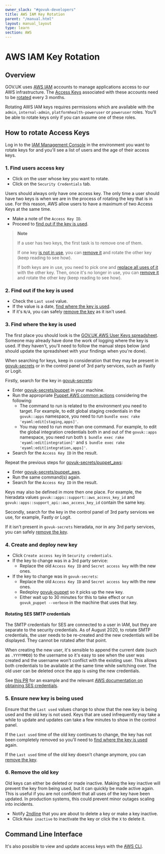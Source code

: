 ```yaml
---
owner_slack: "#govuk-developers"
title: AWS IAM Key Rotation
parent: "/manual.html"
layout: manual_layout
type: learn
section: AWS
---
```


# AWS IAM Key Rotation

## Overview

GOV.UK uses [AWS IAM] accounts to manage applications access to our AWS
infrastructure. The [Access Keys] associated with these accounts need to be
[rotated] every 3 months.

Rotating AWS IAM keys requires permissions which are available with the `admin`,
`internal-admin`, `platformhealth-poweruser` or `poweruser` roles. You'll be
able to rotate keys only if you can assume one of these roles.

## How to rotate Access Keys

Log in to the [IAM Management Console] in the environment you want to rotate
keys for and you'll see a list of users and the age of their access keys.

### 1. Find users access key

- Click on the user whose key you want to rotate.
- Click on the `Security Credentials` tab.

Users should always only have one access key. The only time a user should have
two keys is when we are in the process of rotating the key that is in use. For
this reason, AWS allow users to have a maximum of two Access Keys at the same
time.

- Make a note of the `Access Key ID`.
- Proceed to [find out if the key is used](#2-find-out-if-the-key-is-used).

> **Note**
>
> If a user has two keys, the first task is to remove one of them.
>
> If one key [is not in use](#2-find-out-if-the-key-is-used), you can
> [remove it](#6-remove-the-old-key) and rotate the other key (keep reading to
> see how).
>
> If both keys are in use, you need to pick one and
> [replace all uses of it](#3-find-where-the-key-is-used) with the other key.
> Then, once it's no longer in use, you can [remove it](#6-remove-the-old-key)
> and rotate the other key (keep reading to see how).

### 2. Find out if the key is used

- Check the `Last used` value.
- If the value is a date,
  [find where the key is used](#3-find-where-the-key-is-used).
- If it's `N/A`, you can safely [remove the key](#6-remove-the-old-key) as it
  isn't used.

### 3. Find where the key is used

The first place you should look is the [GOV.UK AWS User Keys spreadsheet][user-keys-list].
Someone may already have done the work of logging where the key is used.
If they haven't, you'll need to follow the manual steps below (and should
update the spreadsheet with your findings when you're done).

When searching for keys, keep in consideration that they may be present in
[govuk-secrets] or in the control panel of 3rd party services, such as Fastly or
Logit.

Firstly, search for the key in [govuk-secrets]:

- Enter [govuk-secrets/puppet] in your machine.
- Run the appropriate [Puppet AWS common actions] considering the following:
  - The command to run is related to the environment you need to target. For
    example, to edit global staging credentials in the `govuk::apps` namespace,
    you need to run `bundle exec rake 'eyaml:edit[staging,apps]'`.
  - You may need to run more than one command. For example, to edit the global
    integration credentials both in and out of the `govuk::apps` namespace, you
    need run both `$ bundle exec rake 'eyaml:edit[integration]'` and
    `$ bundle exec rake 'eyaml:edit[integration,apps]'`.
- Search for the `Access Key ID` in the result.

Repeat the previous steps for [govuk-secrets/puppet_aws]:

- Enter [govuk-secrets/puppet_aws].
- Run the same command(s) again.
- Search for the `Access Key ID` in the result.

Keys may also be defined in more then one place. For example, the hieradata
values `govuk::apps::support::aws_access_key_id` and
`govuk::apps::support_api::aws_access_key_id` contain the same key.

Secondly, search for the key in the control panel of 3rd party services we use,
for example, Fastly or Logit.

If it isn't present in `govuk-secrets` hieradata, nor in any 3rd party services,
you can safely [remove the key](#6-remove-the-old-key).

### 4. Create and deploy new key

- Click `Create access key` in `Security credentials`.
- If the key to change was in a 3rd party service:
  - Replace the old `Access Key ID` and `Secret access key` with the new ones.
- If the key to change was in `govuk-secrets`:
  - Replace the old `Access Key ID` and `Secret access key` with the new ones.
  - Redeploy [govuk-puppet] so it picks up the new key.
  - Either wait up to 30 minutes for this to take effect or run
  `govuk_puppet --verbose` in the machine that uses that key.

#### Rotating SES SMTP credentials

The SMTP credentials for SES are connected to a user in IAM, but they are
separate to the security credentials. As of August 2020, to rotate SMTP
credentials, the user needs to be re-created and the new credentials will
be displayed. They cannot be rotated after that point.

When creating the new user, it's sensible to append the current date
(such as `.YYYYMMDD`) to the username so it's easy to see when the user
was created and the username won't conflict with the existing user. This
allows both credentials to be available at the same time while switching over.
The old user can be deleted once the app is using the new credentials.

See [this PR][smtp-rotation-pr] for an example and the relevant [AWS documentation
on obtaining SES credentials][aws-ses-credentials].

[smtp-rotation-pr]: https://github.com/alphagov/govuk-secrets/pull/1032
[aws-ses-credentials]: https://docs.aws.amazon.com/ses/latest/DeveloperGuide/smtp-credentials.html

### 5. Ensure new key is being used

Ensure that the `Last used` values change to show that the new key is being
used and the old key is not used. Keys that are used infrequently may take a
while to update and updates can take a few minutes to show in the control panel.

If the `Last used` time of the old key continues to change, the key has not been
completely removed so you'll need to
[find where the key is used](#3-find-where-the-key-is-used) again.

If the `Last used` time of the old key doesn't change anymore, you can
[remove the key](#6-remove-the-old-key).

### 6. Remove the old key

Old keys can either be deleted or made inactive. Making the key inactive will
prevent the key from being used, but it can quickly be made active again. This
is useful if you are not confident that all uses of the key have been updated.
In production systems, this could prevent minor outages scaling into incidents.

- Notify [2ndline] that you are about to delete a key or make a key inactive.
- Click `Make inactive` to inactivate the key or click the `X` to delete it.

## Command Line Interface

It's also possible to view and update access keys with the [AWS CLI].

[AWS IAM]: https://docs.aws.amazon.com/en_pv/IAM/latest/UserGuide/id_users.html
[Access Keys]: https://docs.aws.amazon.com/en_pv/IAM/latest/UserGuide/id_credentials_access-keys.html
[rotated]: https://docs.aws.amazon.com/IAM/latest/UserGuide/id_credentials_access-keys.html#Using_RotateAccessKey
[IAM Management Console]: https://console.aws.amazon.com/iam/home?region=eu-west-1#/users
[govuk-secrets]: https://github.com/alphagov/govuk-secrets
[govuk-secrets/puppet]: https://github.com/alphagov/govuk-secrets/tree/master/puppet
[Puppet AWS common actions]: https://github.com/alphagov/govuk-secrets/tree/master/puppet_aws#common-actions
[govuk-secrets/puppet_aws]: https://github.com/alphagov/govuk-secrets/tree/master/puppet_aws
[govuk-puppet]: https://github.com/alphagov/govuk-puppet
[2ndline]: /manual/2nd-line.html
[AWS CLI]: https://aws.amazon.com/blogs/security/how-to-rotate-access-keys-for-iam-users/
[user-keys-list]: https://docs.google.com/spreadsheets/d/1L6H3-wh9J1p18fjnODmit2WbGOA8wZgr5wL-5wN0IgE/edit#gid=0
